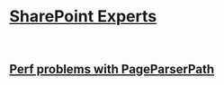 # [SharePoint Experts](../sharepoint-experts.md)
 
## [Perf problems with PageParserPath](../using-pageparserpath-directive-can-cause-performance-problems.md)
